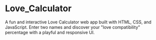 # Love_Calculator
A fun and interactive Love Calculator web app built with HTML, CSS, and JavaScript. Enter two names and discover your "love compatibility" percentage with a playful and responsive UI.

